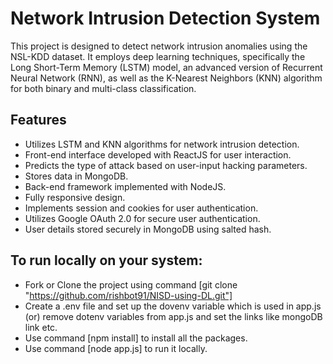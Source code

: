 # Network Intrusion Detection System

This project is designed to detect network intrusion anomalies using the NSL-KDD dataset. It employs deep learning techniques, specifically the Long Short-Term Memory (LSTM) model, an advanced version of Recurrent Neural Network (RNN), as well as the K-Nearest Neighbors (KNN) algorithm for both binary and multi-class classification.

## Features

- Utilizes LSTM and KNN algorithms for network intrusion detection.
- Front-end interface developed with ReactJS for user interaction.
- Predicts the type of attack based on user-input hacking parameters.
- Stores data in MongoDB.
- Back-end framework implemented with NodeJS.
- Fully responsive design.
- Implements session and cookies for user authentication.
- Utilizes Google OAuth 2.0 for secure user authentication.
- User details stored securely in MongoDB using salted hash.

## To run locally on your system:


- Fork or Clone the project using command [git clone "https://github.com/rishbot91/NISD-using-DL.git"]
- Create a .env file and set up the dovenv variable which is used in app.js (or) remove dotenv variables from app.js and set the links like mongoDB link etc.
- Use command [npm install] to install all the packages.
- Use command [node app.js] to run it locally.
